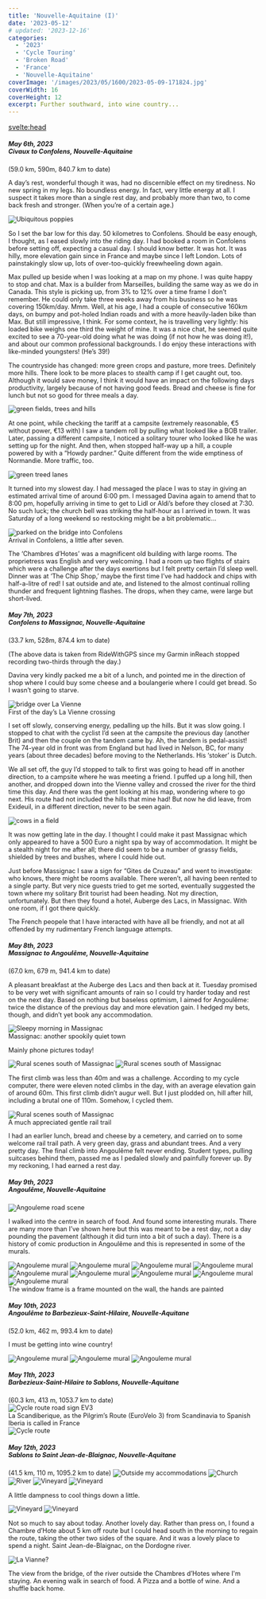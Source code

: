 ```yaml
---
title: 'Nouvelle-Aquitaine (I)'
date: '2023-05-12'
# updated: '2023-12-16'
categories:
  - '2023'
  - 'Cycle Touring'
  - 'Broken Road'
  - 'France'
  - 'Nouvelle-Aquitaine'
coverImage: '/images/2023/05/1600/2023-05-09-171824.jpg'
coverWidth: 16
coverHeight: 12
excerpt: Further southward, into wine country...
---
```


<svelte:head>

<title>
2023 Nouvelle-Aquitaine
</title>
</svelte:head>

<script>
	import Callout from '$lib/components/Callout.svelte'
</script>

<section class="card">
  <h5>
  	May 6th, 2023
  	<br /> Civaux to Confolens, Nouvelle-Aquitaine
  </h5>
  (59.0 km, 590m, 840.7 km to date)

   <p> 
    A day’s rest, wonderful though it was, had no discernible effect on my tiredness. No new spring in my legs. No boundless energy. In fact, very little energy at all. I suspect it takes more than a single rest day, and probably more than two, to come back fresh and stronger. (When you’re of a certain age.)
   </p>
    <img alt="Ubiquitous poppies" src="/images/2023/05/1600/2023-05-06-111416.jpg" />
    <p>So I set the bar low for this day. 50 kilometres to Confolens. Should be easy enough, I thought, as I eased slowly into the riding day. I had booked a room in Confolens before setting off, expecting a casual day. I should know better. It was hot. It was hilly, more elevation gain since in France and maybe since I left London. Lots of painstakingly slow up, lots of over-too-quickly freewheeling down again.
    </p>
    <p>Max pulled up beside when I was looking at a map on my phone. I was quite happy to stop and chat. Max is a builder from Marseilles, building the same way as we do in Canada. This style is picking up, from 3% to 12% over a time frame I don’t remember. He could only take three weeks away from his business so he was covering 150km/day. Mmm. Well, at his age, I had a couple of consecutive 160km days, on bumpy and pot-holed Indian roads and with a more heavily-laden bike than Max. But still impressive, I think. For some context, he is travelling very lightly: his loaded bike weighs one third the weight of mine. It was a nice chat, he seemed quite excited to see a 70-year-old doing what he was doing (if not how he was doing it!), and about our common professional backgrounds. I do enjoy these interactions with like-minded youngsters! (He’s 39!)
    </p>
    <p>The countryside has changed: more green crops and pasture, more trees. Definitely more hills. There look to be more places to stealth camp if I get caught out, too. Although it would save money, I think it would have an impact on the following days productivity, largely because of not having good feeds. Bread and cheese is fine for lunch but not so good for three meals a day.
    </p>
    <img alt="green fields, trees and hills" src="/images/2023/05/1600/2023-05-06-173049.jpg" />
    <p>At one point, while checking the tariff at a campsite (extremely reasonable, &euro;5 without power, &euro;13 with) I saw a tandem roll by pulling what looked like a BOB trailer. Later, passing a different campsite, I noticed a solitary tourer who looked like he was setting up for the night. And then, when stopped half-way up a hill, a couple powered by with a “Howdy pardner.” Quite different from the wide emptiness of Normandie. More traffic, too.
    </p>
    <img alt="green treed lanes" src="/images/2023/05/1600/2023-05-06-183436.jpg" />
    <p>It turned into my slowest day. I had messaged the place I was to stay in giving an estimated arrival time of around 6:00 pm. I messaged Davina again to amend that to 8:00 pm, hopefully arriving in time to get to Lidl or Aldi’s before they closed at 7:30. No such luck; the church bell was striking the half-hour as I arrived in town. It was Saturday of a long weekend so restocking might be a bit problematic…
    </p>
    <img alt="parked on the bridge into Confolens" src="/images/2023/05/1600/2023-05-06-190839.jpg" />
    <div class="caption">Arrival in Confolens, a little after seven.</div>
    <p>The ‘Chambres d’Hotes’ was a magnificent old building with large rooms. The proprietress was English and very welcoming. I had a room up two flights of stairs which were a challenge after the days exertions but I felt pretty certain I’d sleep well. Dinner was at ‘The Chip Shop,’ maybe the first time I’ve had haddock and chips with half-a-litre of red! I sat outside and ate, and listened to the almost continual rolling thunder and frequent lightning flashes. The drops, when they came, were large but short-lived.
    </p>
</section>

<section class="card">
  <h5>
  	May 7th, 2023
  	<br /> Confolens to Massignac, Nouvelle-Aquitaine
  </h5>
  (33.7 km, 528m, 874.4 km to date)

  <p>(The above data is taken from RideWithGPS since my Garmin inReach stopped recording two-thirds through the day.)
  </p>
  <p>Davina very kindly packed me a bit of a lunch, and pointed me in the direction of shop where I could buy some cheese and a boulangerie where I could get bread. So I wasn’t going to starve.
  </p>
  <img alt="bridge over La Vienne" src="/images/2023/05/1600/2023-05-07-120701.jpg" />
  <div class="caption">First of the day’s La Vienne crossing</div>
  <p>I set off slowly, conserving energy, pedalling up the hills. But it was slow going. I stopped to chat with the cyclist I’d seen at the campsite the previous day (another Brit) and then the couple on the tandem came by. Ah, the tandem is pedal-assist! The 74-year old in front was from England but had lived in Nelson, BC, for many years (about three decades) before moving to the Netherlands. His ‘stoker’ is Dutch.
  </p>
  <p>We all set off, the guy I’d stopped to talk to first was going to head off in another direction, to a campsite where he was meeting a friend. I puffed up a long hill, then another, and dropped down into the Vienne valley and crossed the river for the third time this day. And there was the gent looking at his map, wondering where to go next. His route had not included the hills that mine had! But now he did leave, from Exideuil, in a different direction, never to be seen again.
  </p>
    <img alt="cows in a field" src="/images/2023/05/1600/2023-05-07-124821.jpg" />
    <p>It was now getting late in the day. I thought I could make it past Massignac which only appeared to have a 500 Euro a night spa by way of accommodation. It might be a stealth night for me after all; there did seem to be a number of grassy fields, shielded by trees and bushes, where I could hide out.
    </p>
    <p>Just before Massignac I saw a sign for “Gites de Cruzeau” and went to investigate: who knows, there might be rooms available. There weren’t, all having been rented to a single party. But very nice guests tried to get me sorted, eventually suggested the town where my solitary Brit tourist had been heading. Not my direction, unfortunately. But then they found a hotel, Auberge des Lacs, in Massignac. With one room, if I got there quickly.
    </p>
   <p> The French peopele that I have interacted with have all be friendly, and not at all offended by my rudimentary French language attempts.</p>
</section>

<section class="card">
   <h5>
  	  May 8th, 2023<br />Massignac to Angoulême, Nouvelle-Aquitaine
    </h5>
    (67.0 km, 679 m, 941.4 km to date)
    <p>A pleasant breakfast at the Auberge des Lacs and then back at it. Tuesday promised to be very wet with significant amounts of rain so I could try harder today and rest on the next day. Based on nothing but baseless optimism, I aimed for Angoulême: twice the distance of the previous day and more elevation gain. I hedged my bets, though, and didn’t yet book any accommodation.</p>
    <img alt="Sleepy morning in Massignac" src="/images/2023/05/phone/20230508_1045.jpg" />
    <div class="caption">Massignac: another spookily quiet town</div>
    <p>Mainly phone pictures today!
    </p>
    <img alt="Rural scenes south of Massignac" src="/images/2023/05/phone/20230508_1115.jpg" />
    <img alt="Rural scenes south of Massignac" src="/images/2023/05/phone/20230508_1125.jpg" />
    <p>The first climb was less than 40m and was a challenge. According to my cycle computer, there were eleven noted climbs in the day, with an average elevation gain of around 60m. This first climb didn’t augur well. But I just plodded on, hill after hill, including a brutal one of 110m. Somehow, I cycled them.
    </p>
    <img alt="Rural scenes south of Massignac" src="/images/2023/05/phone/20230508_1628.jpg" />
    <div class="caption">A much appreciated gentle rail trail</div>
    <p>I had an earlier lunch, bread and cheese by a cemetery, and carried on to some welcome rail trail path. A very green day, grass and abundant trees. And a very pretty day. The final climb into Angoulême felt never ending. Student types, pulling suitcases behind them, passed me as I pedaled slowly and painfully forever up. By my reckoning, I had earned a rest day.
    </p>
</section>

<section class="card">
   <h5>
  	  May 9th, 2023
  	  <br /> Angoulême, Nouvelle-Aquitaine
    </h5>
    <img alt="Angouleme road scene" src="/images/2023/05/1600/2023-05-09-134049.jpg" />
    <p>I walked into the centre in search of food. And found some interesting murals. There are many more than I’ve shown here but this was meant to be a rest day, not a day pounding the pavement (although it did turn into a bit of such a day). There is a history of comic production in Angoulême and this is represented in some of the murals.</p>
    <img alt="Angouleme mural" src="/images/2023/05/1600/2023-05-09-134037.jpg" />
    <img alt="Angouleme mural" src="/images/2023/05/1600/2023-05-09-134749.jpg" />
    <img alt="Angouleme mural" src="/images/2023/05/1600/2023-05-09-134758.jpg" />
    <img alt="Angouleme mural" src="/images/2023/05/1600/2023-05-09-135140.jpg" />
    <img alt="Angouleme mural" src="/images/2023/05/1600/2023-05-09-142031.jpg" />
    <img alt="Angouleme mural" src="/images/2023/05/1600/2023-05-09-142118.jpg" />
    <img alt="Angouleme mural" src="/images/2023/05/1600/2023-05-09-142105.jpg" />
    <img alt="Angouleme mural" src="/images/2023/05/1600/2023-05-09-171808.jpg" />
    <img alt="Angouleme mural" src="/images/2023/05/1600/2023-05-09-171824.jpg" />
    <div class="caption">The window frame is a frame mounted on the wall, the hands are painted</div>
</section>

<section class="card">
   <h5>
  	  May 10th, 2023
  	  <br /> Angoulême to Barbezieux-Saint-Hilaire, Nouvelle-Aquitane
    </h5>
    (52.0 km, 462 m, 993.4 km to date)
    <p>I must be getting into wine country!</p>
    <img alt="Angouleme mural" src="/images/2023/05/1600/2023-05-10-175356.jpg" />
    <img alt="Angouleme mural" src="/images/2023/05/1600/2023-05-10-183437.jpg" />
    <img alt="Angouleme mural" src="/images/2023/05/1600/2023-05-10-184719.jpg" />
</section>

<section class="card">
   <h5>
  	  May 11th, 2023
  	  <br /> Barbezieux-Saint-Hilaire to Sablons, Nouvelle-Aquitane
    </h5>
    (60.3 km, 413 m, 1053.7 km to date)
    <div class="w-60">
        <img alt="Cycle route road sign EV3" src="/images/2023/05/phone/20230511_1349.jpg" />
        <div class="caption">La Scandiberique, as the Pilgrim’s Route (EuroVelo 3) from Scandinavia to Spanish Iberia is called in France</div>
    </div>
    <img alt="Cycle route" src="/images/2023/05/1600/2023-05-11-163342.jpg" />
    
</section>

<section class="card">
   <h5>
  	  May 12th, 2023
  	  <br /> Sablons to Saint Jean-de-Blaignac, Nouvelle-Aquitane
    </h5>
    (41.5 km, 110 m, 1095.2 km to date)
    <img alt="Outside my accommodations" src="/images/2023/05/1600/2023-05-12-105129.jpg" />
    <img alt="Church" src="/images/2023/05/1600/2023-05-12-113745.jpg" />
    <img alt="River" src="/images/2023/05/1600/2023-05-12-114954.jpg" />
    <img alt="Vineyard" src="/images/2023/05/1600/2023-05-12-135303.jpg" />
    <img alt="Vineyard" src="/images/2023/05/1600/2023-05-12-150430.jpg" />
    <p>
    A little dampness to cool things down a little.</p>
    <img alt="Vineyard" src="/images/2023/05/1600/2023-05-12-150447.jpg" />
    <img alt="Vineyard" src="/images/2023/05/1600/2023-05-12-152500.jpg" />    
    <p>Not so much to say about today. Another lovely day. Rather than press on, I found a Chambre d’Hote about 5 km off route but I could head south in the morning to regain the route, taking the other two sides of the square. And it was a lovely place to spend a night. Saint Jean-de-Blaignac, on the Dordogne river.
    </p>
    <img alt="La Vianne?" src="/images/2023/05/phone/20230512_194432504.jpg" />
    <p>The view from the bridge, of the river outside the Chambres d’Hotes where I'm staying. An evening walk in search of food. A Pizza and a bottle of wine. And a shuffle back home.</p>
</section>

<style>
    section {
        font-size: 90%
    }
</style>

